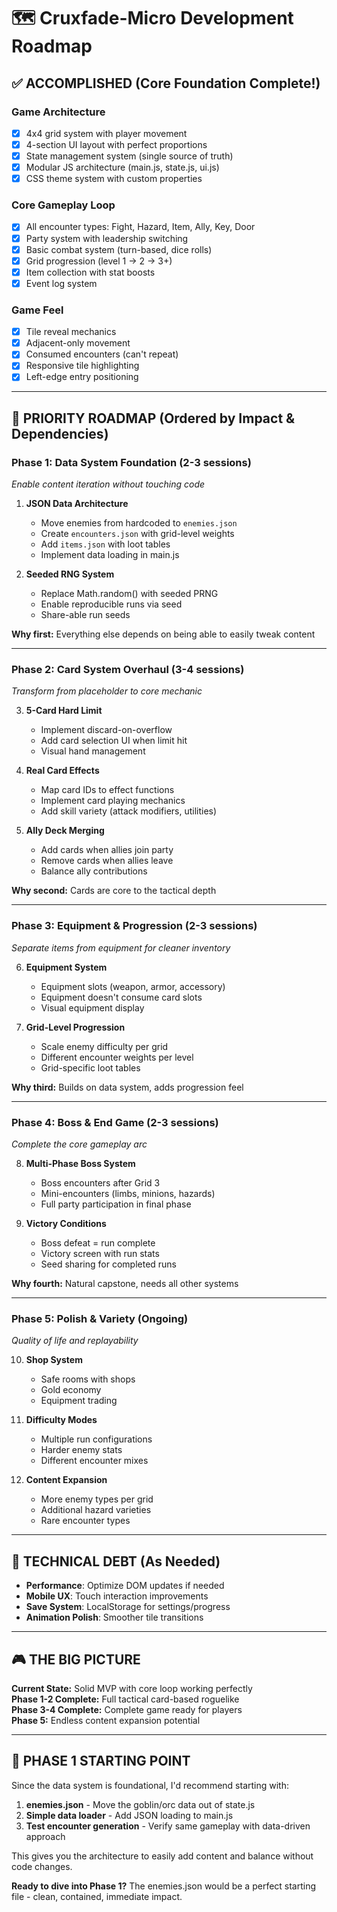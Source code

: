 # 🗺️ Cruxfade-Micro Development Roadmap

## ✅ **ACCOMPLISHED** (Core Foundation Complete!)

### Game Architecture
- [x] 4x4 grid system with player movement
- [x] 4-section UI layout with perfect proportions
- [x] State management system (single source of truth)
- [x] Modular JS architecture (main.js, state.js, ui.js)
- [x] CSS theme system with custom properties

### Core Gameplay Loop
- [x] All encounter types: Fight, Hazard, Item, Ally, Key, Door
- [x] Party system with leadership switching
- [x] Basic combat system (turn-based, dice rolls)
- [x] Grid progression (level 1 → 2 → 3+)
- [x] Item collection with stat boosts
- [x] Event log system

### Game Feel
- [x] Tile reveal mechanics
- [x] Adjacent-only movement
- [x] Consumed encounters (can't repeat)
- [x] Responsive tile highlighting
- [x] Left-edge entry positioning

---

## 🎯 **PRIORITY ROADMAP** (Ordered by Impact & Dependencies)

### **Phase 1: Data System Foundation** (2-3 sessions)
*Enable content iteration without touching code*

1. **JSON Data Architecture**
   - Move enemies from hardcoded to `enemies.json`
   - Create `encounters.json` with grid-level weights
   - Add `items.json` with loot tables
   - Implement data loading in main.js

2. **Seeded RNG System**
   - Replace Math.random() with seeded PRNG
   - Enable reproducible runs via seed
   - Share-able run seeds

**Why first:** Everything else depends on being able to easily tweak content

---

### **Phase 2: Card System Overhaul** (3-4 sessions)
*Transform from placeholder to core mechanic*

3. **5-Card Hard Limit**
   - Implement discard-on-overflow
   - Add card selection UI when limit hit
   - Visual hand management

4. **Real Card Effects**
   - Map card IDs to effect functions
   - Implement card playing mechanics
   - Add skill variety (attack modifiers, utilities)

5. **Ally Deck Merging**
   - Add cards when allies join party
   - Remove cards when allies leave
   - Balance ally contributions

**Why second:** Cards are core to the tactical depth

---

### **Phase 3: Equipment & Progression** (2-3 sessions)
*Separate items from equipment for cleaner inventory*

6. **Equipment System**
   - Equipment slots (weapon, armor, accessory)
   - Equipment doesn't consume card slots
   - Visual equipment display

7. **Grid-Level Progression**
   - Scale enemy difficulty per grid
   - Different encounter weights per level
   - Grid-specific loot tables

**Why third:** Builds on data system, adds progression feel

---

### **Phase 4: Boss & End Game** (2-3 sessions)
*Complete the core gameplay arc*

8. **Multi-Phase Boss System**
   - Boss encounters after Grid 3
   - Mini-encounters (limbs, minions, hazards)
   - Full party participation in final phase

9. **Victory Conditions**
   - Boss defeat = run complete
   - Victory screen with run stats
   - Seed sharing for completed runs

**Why fourth:** Natural capstone, needs all other systems

---

### **Phase 5: Polish & Variety** (Ongoing)
*Quality of life and replayability*

10. **Shop System**
    - Safe rooms with shops
    - Gold economy
    - Equipment trading

11. **Difficulty Modes**
    - Multiple run configurations
    - Harder enemy stats
    - Different encounter mixes

12. **Content Expansion**
    - More enemy types per grid
    - Additional hazard varieties  
    - Rare encounter types

---

## 🔧 **TECHNICAL DEBT** (As Needed)

- **Performance**: Optimize DOM updates if needed
- **Mobile UX**: Touch interaction improvements
- **Save System**: LocalStorage for settings/progress
- **Animation Polish**: Smoother tile transitions

---

## 🎮 **THE BIG PICTURE**

**Current State:** Solid MVP with core loop working perfectly  
**Phase 1-2 Complete:** Full tactical card-based roguelike  
**Phase 3-4 Complete:** Complete game ready for players  
**Phase 5:** Endless content expansion potential

---

## 💭 **PHASE 1 STARTING POINT**

Since the data system is foundational, I'd recommend starting with:

1. **enemies.json** - Move the goblin/orc data out of state.js
2. **Simple data loader** - Add JSON loading to main.js  
3. **Test encounter generation** - Verify same gameplay with data-driven approach

This gives you the architecture to easily add content and balance without code changes.

**Ready to dive into Phase 1?** The enemies.json would be a perfect starting file - clean, contained, immediate impact.